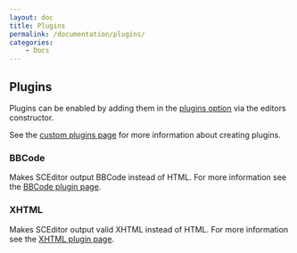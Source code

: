 ```yaml
---
layout: doc
title: Plugins
permalink: /documentation/plugins/
categories:
    - Docs
---
```


## Plugins <a id="plugins"></a>

Plugins can be enabled by adding them in the [plugins option](/documentation/options/#plugins) via the editors constructor.

See the [custom plugins page](/documentation/custom-plugins/) for more information about creating plugins.


### BBCode <a id="bbcode"></a>

Makes SCEditor output BBCode instead of HTML. For more information see the [BBCode plugin page](/documentation/plugins/bbcode/).


### XHTML <a id="xhtml"></a>

Makes SCEditor output valid XHTML instead of HTML. For more information see the [XHTML plugin page](/documentation/plugins/xhtml/).
